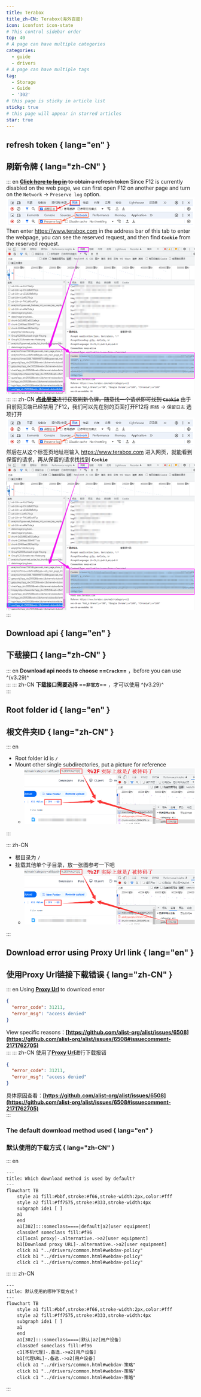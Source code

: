 ```yaml
---
title: Terabox
title_zh-CN: Terabox(海外百度)
icon: iconfont icon-state
# This control sidebar order
top: 40
# A page can have multiple categories
categories:
  - guide
  - drivers
# A page can have multiple tags
tag:
  - Storage
  - Guide
  - '302'
# this page is sticky in article list
sticky: true
# this page will appear in starred articles
star: true
---
```


## **refresh token** { lang="en" }

## **刷新令牌** { lang="zh-CN" }

::: en
~~[**Click here to log in**](https://www.terabox.com/) to obtain a refresh token~~
Since F12 is currently disabled on the web page, we can first open F12 on another page and turn on the `Network` → `Preserve log` option.
<img src="/img/drivers/terabox/terabox_f12.png" alt="f12" style="zoom:150%;" /><br/>
Then enter https://www.terabox.com in the address bar of this tab to enter the webpage, you can see the reserved request, and then find **`Cookie`** from the reserved request.
![terabox](/img/drivers/terabox/terabox_cookie.png)
<br/>
:::
::: zh-CN
~~[**点此登录**](https://www.terabox.com/)进行获取刷新令牌，随意找一个请求即可找到 **`Cookie`**~~
由于目前网页端已经禁用了F12，我们可以先在别的页面打开F12将 `网络` → `保留日志` 选项打开
<img src="/img/drivers/terabox/terabox_f12.png" alt="f12" style="zoom:150%;" /><br/>
然后在从这个标签页地址栏输入 https://www.terabox.com 进入网页，就能看到保留的请求，再从保留的请求找找到 **`Cookie`**
![terabox](/img/drivers/terabox/terabox_cookie.png)
<br/>
:::

## **Download api** { lang="en" }

## **下载接口** { lang="zh-CN" }

::: en
**Download api needs to choose ==`Crack`==** ，before you can use ^(v3.29)^
<br/>
:::
::: zh-CN
**下载接口需要选择 ==`非官方`==** ，才可以使用 ^(v3.29)^
<br/>
:::

## **Root folder id** { lang="en" }

## **根文件夹ID** { lang="zh-CN" }

::: en

- Root folder id is `/`
- Mount other single subdirectories, put a picture for reference
  - <img src="/img/drivers/terabox/terabox3.png" alt="Demo"/>
            <br/>

:::

::: zh-CN

- 根目录为 `/`
- 挂载其他单个子目录，放一张图参考一下吧
  - <img src="/img/drivers/terabox/terabox3.png" alt="Demo"/>
            <br/>

:::

## **Download error using Proxy Url link** { lang="en" }

## **使用Proxy Url链接下载错误** { lang="zh-CN" }

::: en
Using [**Proxy Url**](common.md#download-proxy-url) to download error

```json
{
  "error_code": 31211,
  "error_msg": "access denied"
}
```

View specific reasons：**[https://github.com/alist-org/alist/issues/6508](https://github.com/alist-org/alist/issues/6508#issuecomment-2171762705)**
<br/>
:::
::: zh-CN
使用了[**Proxy Url**](common.md#下载代理-url)进行下载报错

```json
{
  "error_code": 31211,
  "error_msg": "access denied"
}
```

具体原因查看：**[https://github.com/alist-org/alist/issues/6508](https://github.com/alist-org/alist/issues/6508#issuecomment-2171762705)**
<br/>
:::

### **The default download method used** { lang="en" }

### **默认使用的下载方式** { lang="zh-CN" }

::: en

```mermaid
---
title: Which download method is used by default?
---
flowchart TB
    style a1 fill:#bbf,stroke:#f66,stroke-width:2px,color:#fff
    style a2 fill:#ff7575,stroke:#333,stroke-width:4px
    subgraph ide1 [ ]
    a1
    end
    a1[302]:::someclass====|default|a2[user equipment]
    classDef someclass fill:#f96
    c1[local proxy]-.alternative.->a2[user equipment]
    b1[Download proxy URL]-.alternative.->a2[user equipment]
    click a1 "../drivers/common.html#webdav-policy"
    click b1 "../drivers/common.html#webdav-policy"
    click c1 "../drivers/common.html#webdav-policy"
```

:::
::: zh-CN

```mermaid
---
title: 默认使用的哪种下载方式？
---
flowchart TB
    style a1 fill:#bbf,stroke:#f66,stroke-width:2px,color:#fff
    style a2 fill:#ff7575,stroke:#333,stroke-width:4px
    subgraph ide1 [ ]
    a1
    end
    a1[302]:::someclass====|默认|a2[用户设备]
    classDef someclass fill:#f96
    c1[本机代理]-.备选.->a2[用户设备]
    b1[代理URL]-.备选.->a2[用户设备]
    click a1 "../drivers/common.html#webdav-策略"
    click b1 "../drivers/common.html#webdav-策略"
    click c1 "../drivers/common.html#webdav-策略"
```

:::
